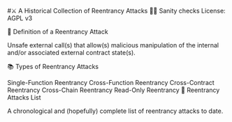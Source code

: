 #⚔️ A Historical Collection of Reentrancy Attacks
👮‍♂️ Sanity checks License: AGPL v3

📌 Definition of a Reentrancy Attack

Unsafe external call(s) that allow(s) malicious manipulation of the internal and/or associated external contract state(s).

📚 Types of Reentrancy Attacks

Single-Function Reentrancy
Cross-Function Reentrancy
Cross-Contract Reentrancy
Cross-Chain Reentrancy
Read-Only Reentrancy
📜 Reentrancy Attacks List

A chronological and (hopefully) complete list of reentrancy attacks to date.
